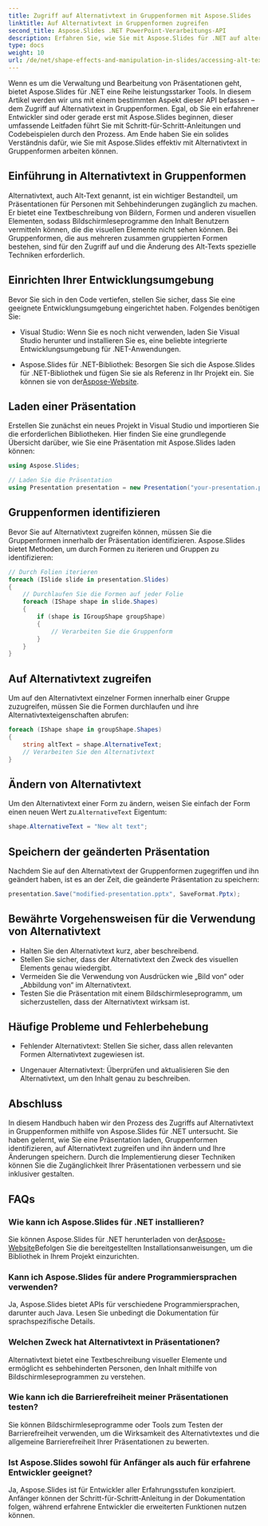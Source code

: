 ```yaml
---
title: Zugriff auf Alternativtext in Gruppenformen mit Aspose.Slides
linktitle: Auf Alternativtext in Gruppenformen zugreifen
second_title: Aspose.Slides .NET PowerPoint-Verarbeitungs-API
description: Erfahren Sie, wie Sie mit Aspose.Slides für .NET auf alternativen Text in Gruppenformen zugreifen. Schritt-für-Schritt-Anleitung mit Codebeispielen.
type: docs
weight: 10
url: /de/net/shape-effects-and-manipulation-in-slides/accessing-alt-text-group-shapes/
---
```


Wenn es um die Verwaltung und Bearbeitung von Präsentationen geht, bietet Aspose.Slides für .NET eine Reihe leistungsstarker Tools. In diesem Artikel werden wir uns mit einem bestimmten Aspekt dieser API befassen – dem Zugriff auf Alternativtext in Gruppenformen. Egal, ob Sie ein erfahrener Entwickler sind oder gerade erst mit Aspose.Slides beginnen, dieser umfassende Leitfaden führt Sie mit Schritt-für-Schritt-Anleitungen und Codebeispielen durch den Prozess. Am Ende haben Sie ein solides Verständnis dafür, wie Sie mit Aspose.Slides effektiv mit Alternativtext in Gruppenformen arbeiten können.

## Einführung in Alternativtext in Gruppenformen

Alternativtext, auch Alt-Text genannt, ist ein wichtiger Bestandteil, um Präsentationen für Personen mit Sehbehinderungen zugänglich zu machen. Er bietet eine Textbeschreibung von Bildern, Formen und anderen visuellen Elementen, sodass Bildschirmleseprogramme den Inhalt Benutzern vermitteln können, die die visuellen Elemente nicht sehen können. Bei Gruppenformen, die aus mehreren zusammen gruppierten Formen bestehen, sind für den Zugriff auf und die Änderung des Alt-Texts spezielle Techniken erforderlich.

## Einrichten Ihrer Entwicklungsumgebung

Bevor Sie sich in den Code vertiefen, stellen Sie sicher, dass Sie eine geeignete Entwicklungsumgebung eingerichtet haben. Folgendes benötigen Sie:

- Visual Studio: Wenn Sie es noch nicht verwenden, laden Sie Visual Studio herunter und installieren Sie es, eine beliebte integrierte Entwicklungsumgebung für .NET-Anwendungen.

-  Aspose.Slides für .NET-Bibliothek: Besorgen Sie sich die Aspose.Slides für .NET-Bibliothek und fügen Sie sie als Referenz in Ihr Projekt ein. Sie können sie von der[Aspose-Website](https://reference.aspose.com/slides/net/).

## Laden einer Präsentation

Erstellen Sie zunächst ein neues Projekt in Visual Studio und importieren Sie die erforderlichen Bibliotheken. Hier finden Sie eine grundlegende Übersicht darüber, wie Sie eine Präsentation mit Aspose.Slides laden können:

```csharp
using Aspose.Slides;

// Laden Sie die Präsentation
using Presentation presentation = new Presentation("your-presentation.pptx");
```

## Gruppenformen identifizieren

Bevor Sie auf Alternativtext zugreifen können, müssen Sie die Gruppenformen innerhalb der Präsentation identifizieren. Aspose.Slides bietet Methoden, um durch Formen zu iterieren und Gruppen zu identifizieren:

```csharp
// Durch Folien iterieren
foreach (ISlide slide in presentation.Slides)
{
    // Durchlaufen Sie die Formen auf jeder Folie
    foreach (IShape shape in slide.Shapes)
    {
        if (shape is IGroupShape groupShape)
        {
            // Verarbeiten Sie die Gruppenform
        }
    }
}
```

## Auf Alternativtext zugreifen

Um auf den Alternativtext einzelner Formen innerhalb einer Gruppe zuzugreifen, müssen Sie die Formen durchlaufen und ihre Alternativtexteigenschaften abrufen:

```csharp
foreach (IShape shape in groupShape.Shapes)
{
    string altText = shape.AlternativeText;
    // Verarbeiten Sie den Alternativtext
}
```

## Ändern von Alternativtext

 Um den Alternativtext einer Form zu ändern, weisen Sie einfach der Form einen neuen Wert zu.`AlternativeText` Eigentum:

```csharp
shape.AlternativeText = "New alt text";
```

## Speichern der geänderten Präsentation

Nachdem Sie auf den Alternativtext der Gruppenformen zugegriffen und ihn geändert haben, ist es an der Zeit, die geänderte Präsentation zu speichern:

```csharp
presentation.Save("modified-presentation.pptx", SaveFormat.Pptx);
```

## Bewährte Vorgehensweisen für die Verwendung von Alternativtext

- Halten Sie den Alternativtext kurz, aber beschreibend.
- Stellen Sie sicher, dass der Alternativtext den Zweck des visuellen Elements genau wiedergibt.
- Vermeiden Sie die Verwendung von Ausdrücken wie „Bild von“ oder „Abbildung von“ im Alternativtext.
- Testen Sie die Präsentation mit einem Bildschirmleseprogramm, um sicherzustellen, dass der Alternativtext wirksam ist.

## Häufige Probleme und Fehlerbehebung

- Fehlender Alternativtext: Stellen Sie sicher, dass allen relevanten Formen Alternativtext zugewiesen ist.

- Ungenauer Alternativtext: Überprüfen und aktualisieren Sie den Alternativtext, um den Inhalt genau zu beschreiben.

## Abschluss

In diesem Handbuch haben wir den Prozess des Zugriffs auf Alternativtext in Gruppenformen mithilfe von Aspose.Slides für .NET untersucht. Sie haben gelernt, wie Sie eine Präsentation laden, Gruppenformen identifizieren, auf Alternativtext zugreifen und ihn ändern und Ihre Änderungen speichern. Durch die Implementierung dieser Techniken können Sie die Zugänglichkeit Ihrer Präsentationen verbessern und sie inklusiver gestalten.

## FAQs

### Wie kann ich Aspose.Slides für .NET installieren?

 Sie können Aspose.Slides für .NET herunterladen von der[Aspose-Website](https://reference.aspose.com/slides/net/)Befolgen Sie die bereitgestellten Installationsanweisungen, um die Bibliothek in Ihrem Projekt einzurichten.

### Kann ich Aspose.Slides für andere Programmiersprachen verwenden?

Ja, Aspose.Slides bietet APIs für verschiedene Programmiersprachen, darunter auch Java. Lesen Sie unbedingt die Dokumentation für sprachspezifische Details.

### Welchen Zweck hat Alternativtext in Präsentationen?

Alternativtext bietet eine Textbeschreibung visueller Elemente und ermöglicht es sehbehinderten Personen, den Inhalt mithilfe von Bildschirmleseprogrammen zu verstehen.

### Wie kann ich die Barrierefreiheit meiner Präsentationen testen?

Sie können Bildschirmleseprogramme oder Tools zum Testen der Barrierefreiheit verwenden, um die Wirksamkeit des Alternativtextes und die allgemeine Barrierefreiheit Ihrer Präsentationen zu bewerten.

### Ist Aspose.Slides sowohl für Anfänger als auch für erfahrene Entwickler geeignet?

Ja, Aspose.Slides ist für Entwickler aller Erfahrungsstufen konzipiert. Anfänger können der Schritt-für-Schritt-Anleitung in der Dokumentation folgen, während erfahrene Entwickler die erweiterten Funktionen nutzen können.